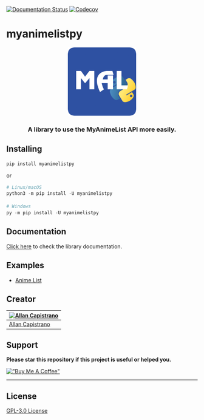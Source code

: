 [![Documentation Status](https://readthedocs.org/projects/myanimelistpy/badge/?version=latest)](https://myanimelistpy.readthedocs.io/en/latest/?badge=latest)
[![Codecov](https://img.shields.io/codecov/c/gh/AllanCapistrano/myanimelistpy?logo=codecov)](https://app.codecov.io/gh/AllanCapistrano/myanimelistpy)
# myanimelistpy

<p align="center">
  <img src="https://github.com/AllanCapistrano/myanimelistpy/blob/main/images/myanimelistpy-logo-rounded.png?raw=true" alt="myanimelistpy icon" width="180px" height="180px">
</p>
<h3 align="center">A library to use the MyAnimeList API more easily.</h3>

## Installing
```powershell
pip install myanimelistpy
```

or

```powershell
# Linux/macOS
python3 -m pip install -U myanimelistpy

# Windows
py -m pip install -U myanimelistpy
```

## Documentation

[Click here](https://myanimelistpy.readthedocs.io/en/latest/) to check the library documentation.


## Examples

- [Anime List](https://myanimelistpy.readthedocs.io/en/latest/Getting-started/examples/anime-list.html)


## Creator ##

| [![Allan Capistrano](https://github.com/AllanCapistrano.png?size=100)](https://github.com/AllanCapistrano) |
| -----------------------------------------------------------------------------------------------------------|
| [Allan Capistrano](https://github.com/AllanCapistrano)                                                     |

## Support ##

**Please star this repository if this project is useful or helped you.**

[!["Buy Me A Coffee"](https://www.buymeacoffee.com/assets/img/custom_images/orange_img.png)](https://www.buymeacoffee.com/allancapistrano)

---

## License ##
[GPL-3.0 License](https://github.com/AllanCapistrano/myanimelistpy/blob/main/License)

